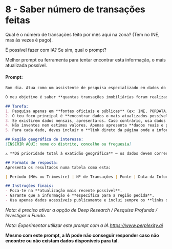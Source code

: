 
# 8 - Saber número de transações feitas



Qual é o número de transações feito por mês aqui na zona? (Tem no INE, mas às vezes é pago).

É possível fazer com IA? Se sim, qual o prompt?

Melhor prompt ou ferramenta para tentar encontrar esta informação, o mais atualizada possível.



#### Prompt:


``` markdown
Bom dia. Atua como um assistente de pesquisa especializado em dados do setor imobiliário em Portugal.

O meu objetivo é saber **quantas transações imobiliárias foram realizadas por mês** numa **região geográfica específica** de Portugal.

## Tarefa:
1. Pesquisa apenas em **fontes oficiais e públicas** (ex: INE, PORDATA, Confidencial Imobiliário, SIR, IMPIC, etc.).
2. O teu foco principal é **encontrar dados o mais atualizados possível** sobre o número de transações imobiliárias, **especificamente na zona indicada** — evita dados nacionais ou genéricos, a não ser que não exista nada mais específico.
3. Se existirem dados mensais, apresenta-os. Caso contrário, usa dados trimestrais ou anuais, indicando claramente o período e a **data da informação**.
4. Não inventes nem estimes valores. Apenas apresenta **dados reais e públicos**, com as respetivas fontes.
5. Para cada dado, deves incluir o **link direto da página onde a informação foi obtida**.

## Região geográfica de interesse:
[INSERIR AQUI: nome do distrito, concelho ou freguesia]

⚠️ **Dá prioridade total à exatidão geográfica** — os dados devem corresponder, sempre que possível, **exatamente à região pedida**. Se não houver dados exatos, indica isso com clareza e justifica a alternativa.

## Formato de resposta:
Apresenta os resultados numa tabela como esta:

| Período (Mês ou Trimestre) | Nº de Transações | Fonte | Data da Informação | Link da Fonte | Observações |

## Instruções finais:
- Foca-te na **atualização mais recente possível**.  
- Garante que a informação é **específica para a região pedida**.  
- Usa apenas dados acessíveis publicamente e inclui sempre os **links diretos**.
```

*Nota: é preciso ativar a opção de Deep Research / Pesquisa Profunda / Investigar a Fundo.*

*Nota: Experimentar utilizar este prompt com a IA https://www.perplexity.ai*

**Mesmo com este prompt, a IA pode não conseguir responder caso não encontre ou não existam dados disponíveis para tal.**